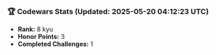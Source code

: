 ### 🏆 Codewars Stats (Updated: 2025-05-20 04:12:23 UTC)

- **Rank:** 8 kyu
- **Honor Points:** 3
- **Completed Challenges:** 1

